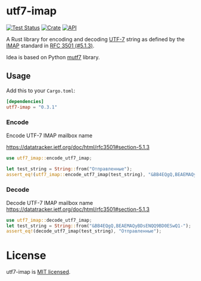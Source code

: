 # utf7-imap

[![Test Status](https://github.com/iam-medvedev/rust-utf7-imap/workflows/test/badge.svg?event=push)](https://github.com/iam-medvedev/rust-utf7-imap/actions)
[![Crate](https://img.shields.io/crates/v/utf7-imap.svg?color=green)](https://crates.io/crates/utf7-imap)
[![API](https://docs.rs/utf7-imap/badge.svg)](https://docs.rs/utf7-imap)

A Rust library for encoding and decoding [UTF-7](https://datatracker.ietf.org/doc/html/rfc2152) string as defined by the [IMAP](https://datatracker.ietf.org/doc/html/rfc3501) standard in [RFC 3501 (#5.1.3)](https://datatracker.ietf.org/doc/html/rfc3501#section-5.1.3).

Idea is based on Python [mutf7](https://github.com/cheshire-mouse/mutf7) library.

## Usage

Add this to your `Cargo.toml`:

```toml
[dependencies]
utf7-imap = "0.3.1"
```

### Encode

Encode UTF-7 IMAP mailbox name

<https://datatracker.ietf.org/doc/html/rfc3501#section-5.1.3>

```rust
use utf7_imap::encode_utf7_imap;

let test_string = String::from("Отправленные");
assert_eq!(utf7_imap::encode_utf7_imap(test_string), "&BB4EQgQ,BEAEMAQyBDsENQQ9BD0ESwQ1-");
```

### Decode

Decode UTF-7 IMAP mailbox name
<https://datatracker.ietf.org/doc/html/rfc3501#section-5.1.3>

```rust
use utf7_imap::decode_utf7_imap;
let test_string = String::from("&BB4EQgQ,BEAEMAQyBDsENQQ9BD0ESwQ1-");
assert_eq!(decode_utf7_imap(test_string), "Отправленные");
```

# License

utf7-imap is [MIT licensed](LICENSE).
